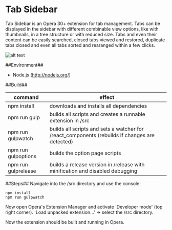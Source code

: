 ﻿Tab Sidebar
=======================

Tab Sidebar is an Opera 30+ extension for tab management. Tabs can be displayed in the sidebar with different combinable view options, like with thumbnails, in a tree structure or with reduced size. Tabs and even their content can be easily searched, closed tabs viewed and restored, duplicate tabs closed and even all tabs sorted and rearanged within a few clicks. 

![alt text](https://i.imgur.com/Xzr9g3N.png "Screenshot")

##Environment##
* Node.js (http://nodejs.org/)

##Build##

| command             	| effect                                                                                         	|
|---------------------	|------------------------------------------------------------------------------------------------	|
| npm install         	| downloads and installs all dependencies                                                        	|
| npm run gulp        	| builds all scripts and creates a runnable extension in /src                                    	|
| npm run gulpwatch   	| builds all scripts and sets a watcher for /react_components (rebuilds if changes are detected) 	|
| npm run gulpoptions 	| builds the option page scripts                                                                 	|
| npm run gulprelease 	| builds a release version in /release with minification and disabled debugging                  	|

##Steps##
Navigate into the /src directory and use the console:

    npm install
    npm run gulpwatch

Now open Opera's Extension Manager and activate 'Developer mode' (top right corner).
'Load unpacked extension...' -> select the /src directory.

Now the extension should be built and running in Opera.
